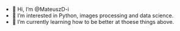 - 👋 Hi, I’m @MateuszD-i
- 👀 I’m interested in Python, images processing and data science.
- 🌱 I’m currently learning how to be better at thoese things above.

<!---
MateuszD-i/MateuszD-i is a ✨ special ✨ repository because its `README.md` (this file) appears on your GitHub profile.
You can click the Preview link to take a look at your changes.
--->
